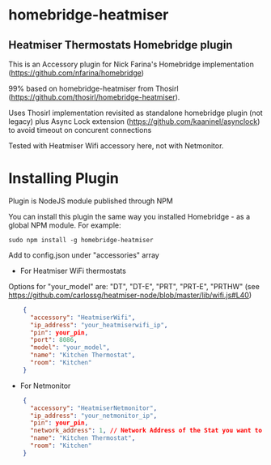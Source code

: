 # homebridge-heatmiser
## Heatmiser Thermostats Homebridge plugin

This is an Accessory plugin for Nick Farina's Homebridge implementation (https://github.com/nfarina/homebridge)

99% based on homebridge-heatmiser from Thosirl (https://github.com/thosirl/homebridge-heatmiser).

Uses Thosirl implementation revisited as standalone homebridge plugin (not legacy) plus Async Lock extension (https://github.com/kaaninel/asynclock) to avoid timeout on concurent connections

Tested with Heatmiser Wifi accessory here, not with Netmonitor.

# Installing Plugin

Plugin is NodeJS module published through NPM

You can install this plugin the same way you installed Homebridge - as a global NPM module. For example:

    sudo npm install -g homebridge-heatmiser


Add to config.json under "accessories" array
* For Heatmiser WiFi thermostats

Options for "your_model" are: "DT", "DT-E", "PRT", "PRT-E", "PRTHW" (see https://github.com/carlossg/heatmiser-node/blob/master/lib/wifi.js#L40)

```json
    {
      "accessory": "HeatmiserWifi",
      "ip_address": "your_heatmiserwifi_ip",
      "pin": your_pin,
      "port": 8086,
      "model": "your_model",
      "name": "Kitchen Thermostat",
      "room": "Kitchen"
    }
```

* For Netmonitor
```json
    {
      "accessory": "HeatmiserNetmonitor",
      "ip_address": "your_netmonitor_ip",
      "pin": your_pin,
      "network_address": 1, // Network Address of the Stat you want to talk to
      "name": "Kitchen Thermostat",
      "room": "Kitchen"
    }
```
